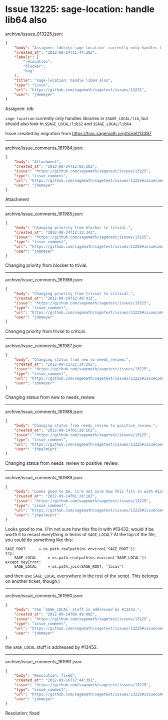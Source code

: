 # Issue 13225: sage-location: handle lib64 also

archive/issues_013225.json:
```json
{
    "body": "Assignee: tdb\n\n`sage-location` currently only handles libraries in `$SAGE_LOCAL/lib`, but should also look in `$SAGE_LOCAL/lib32` and `$SAGE_LOCAL/lib64`.\n\nIssue created by migration from https://trac.sagemath.org/ticket/13397\n\n",
    "created_at": "2012-08-24T11:44:20Z",
    "labels": [
        "relocation",
        "blocker",
        "bug"
    ],
    "title": "sage-location: handle lib64 also",
    "type": "issue",
    "url": "https://github.com/sagemath/sagetest/issues/13225",
    "user": "jdemeyer"
}
```
Assignee: tdb

`sage-location` currently only handles libraries in `$SAGE_LOCAL/lib`, but should also look in `$SAGE_LOCAL/lib32` and `$SAGE_LOCAL/lib64`.

Issue created by migration from https://trac.sagemath.org/ticket/13397





---

archive/issue_comments_161984.json:
```json
{
    "body": "Attachment",
    "created_at": "2012-08-24T12:02:20Z",
    "issue": "https://github.com/sagemath/sagetest/issues/13225",
    "type": "issue_comment",
    "url": "https://github.com/sagemath/sagetest/issues/13225#issuecomment-161984",
    "user": "jdemeyer"
}
```

Attachment



---

archive/issue_comments_161985.json:
```json
{
    "body": "Changing priority from blocker to trivial.",
    "created_at": "2012-08-24T12:32:34Z",
    "issue": "https://github.com/sagemath/sagetest/issues/13225",
    "type": "issue_comment",
    "url": "https://github.com/sagemath/sagetest/issues/13225#issuecomment-161985",
    "user": "jdemeyer"
}
```

Changing priority from blocker to trivial.



---

archive/issue_comments_161986.json:
```json
{
    "body": "Changing priority from trivial to critical.",
    "created_at": "2012-08-24T12:48:41Z",
    "issue": "https://github.com/sagemath/sagetest/issues/13225",
    "type": "issue_comment",
    "url": "https://github.com/sagemath/sagetest/issues/13225#issuecomment-161986",
    "user": "jdemeyer"
}
```

Changing priority from trivial to critical.



---

archive/issue_comments_161987.json:
```json
{
    "body": "Changing status from new to needs_review.",
    "created_at": "2012-09-12T21:24:29Z",
    "issue": "https://github.com/sagemath/sagetest/issues/13225",
    "type": "issue_comment",
    "url": "https://github.com/sagemath/sagetest/issues/13225#issuecomment-161987",
    "user": "jdemeyer"
}
```

Changing status from new to needs_review.



---

archive/issue_comments_161988.json:
```json
{
    "body": "Changing status from needs_review to positive_review.",
    "created_at": "2012-09-14T01:28:16Z",
    "issue": "https://github.com/sagemath/sagetest/issues/13225",
    "type": "issue_comment",
    "url": "https://github.com/sagemath/sagetest/issues/13225#issuecomment-161988",
    "user": "jhpalmieri"
}
```

Changing status from needs_review to positive_review.



---

archive/issue_comments_161989.json:
```json
{
    "body": "Looks good to me. (I'm not sure how this fits in with #13432; would it be worth it to recast everything in terms of `SAGE_LOCAL`? At the top of the file, you could do something like this:\n\n```\nSAGE_ROOT      = os.path.realpath(os.environ['SAGE_ROOT'])\ntry:\n    SAGE_LOCAL     = os.path.realpath(os.environ['SAGE_LOCAL'])\nexcept KeyError:\n    SAGE_LOCAL     = os.path.join(SAGE_ROOT, 'local')\n```\n\nand then use `SAGE_LOCAL` everywhere in the rest of the script. This belongs on another ticket, though.)",
    "created_at": "2012-09-14T01:28:16Z",
    "issue": "https://github.com/sagemath/sagetest/issues/13225",
    "type": "issue_comment",
    "url": "https://github.com/sagemath/sagetest/issues/13225#issuecomment-161989",
    "user": "jhpalmieri"
}
```

Looks good to me. (I'm not sure how this fits in with #13432; would it be worth it to recast everything in terms of `SAGE_LOCAL`? At the top of the file, you could do something like this:

```
SAGE_ROOT      = os.path.realpath(os.environ['SAGE_ROOT'])
try:
    SAGE_LOCAL     = os.path.realpath(os.environ['SAGE_LOCAL'])
except KeyError:
    SAGE_LOCAL     = os.path.join(SAGE_ROOT, 'local')
```

and then use `SAGE_LOCAL` everywhere in the rest of the script. This belongs on another ticket, though.)



---

archive/issue_comments_161990.json:
```json
{
    "body": "the `SAGE_LOCAL` stuff is addressed by #13452.",
    "created_at": "2012-09-14T06:49:40Z",
    "issue": "https://github.com/sagemath/sagetest/issues/13225",
    "type": "issue_comment",
    "url": "https://github.com/sagemath/sagetest/issues/13225#issuecomment-161990",
    "user": "jdemeyer"
}
```

the `SAGE_LOCAL` stuff is addressed by #13452.



---

archive/issue_comments_161991.json:
```json
{
    "body": "Resolution: fixed",
    "created_at": "2012-09-16T17:44:39Z",
    "issue": "https://github.com/sagemath/sagetest/issues/13225",
    "type": "issue_comment",
    "url": "https://github.com/sagemath/sagetest/issues/13225#issuecomment-161991",
    "user": "jdemeyer"
}
```

Resolution: fixed
